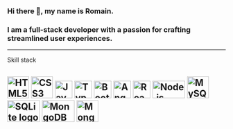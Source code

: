 ### Hi there 👋, my name is Romain.
### I am a full-stack developer with a passion for crafting streamlined user experiences. 

--- 
Skill stack

<img src="https://cdn.worldvectorlogo.com/logos/html5.svg" alt="HTML5 logo" width="50" height="50"/> <img src="https://cdn.worldvectorlogo.com/logos/css-5.svg" alt="CSS3 logo" width="50" height="50"/> <img src="https://cdn.worldvectorlogo.com/logos/logo-javascript.svg" alt="JavaScript logo" width="40" height="40"/> <img src="https://cdn.worldvectorlogo.com/logos/typescript.svg" alt="TypeScript logo" width="40" height="40"/> <img src="https://cdn.worldvectorlogo.com/logos/bootstrap-4.svg" alt="Bootstrap logo" width="40" height="40"/> <img src="https://cdn.worldvectorlogo.com/logos/angular-icon-1.svg" alt="Angular logo" width="40" height="40"/> <img src="https://cdn.worldvectorlogo.com/logos/react-2.svg" alt="React logo" width="40" height="40"/> <img src="https://cdn.worldvectorlogo.com/logos/nodejs-1.svg" alt="Node.js logo" width="75" height="40"/> <img src="https://cdn.worldvectorlogo.com/logos/mysql-6.svg" alt="MySQL logo" width="50" height="50"/> <img src="https://cdn.worldvectorlogo.com/logos/sqlite.svg" alt="SQLite logo" width="75" height="50"/> <img src="https://cdn.worldvectorlogo.com/logos/mongodb.svg" alt="MongoDB logo" width="75" height="50"/> <img src="https://cdn.worldvectorlogo.com/logos/r-lang.svg" alt="MongoDB logo" width="50" height="50"/> 
---


<!--
**romdelav/romdelav** is a ✨ _special_ ✨ repository because its `README.md` (this file) appears on your GitHub profile.

Here are some ideas to get you started:

- 🔭 I’m currently working on ...
- 🌱 I’m currently learning ...
- 👯 I’m looking to collaborate on ...
- 🤔 I’m looking for help with ...
- 💬 Ask me about ...
- 📫 How to reach me: ...
- 😄 Pronouns: ...
- ⚡ Fun fact: ...
-->

